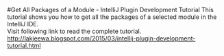 #Get All Packages of a Module - IntelliJ Plugin Development Tutorial 
This tutorial shows you how to get all the packages of a selected module in the IntelliJ IDE.  
Visit following link to read the complete tutorial.  
http://lakjeewa.blogspot.com/2015/03/intellij-plugin-development-tutorial.html

